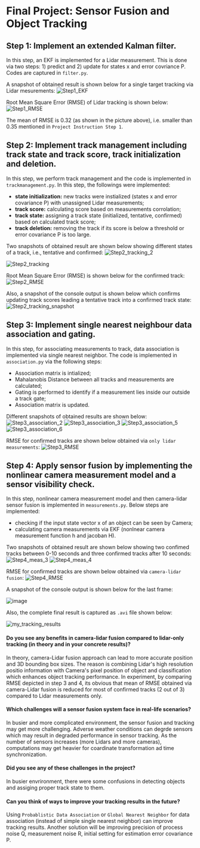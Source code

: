 # Final Project: Sensor Fusion and Object Tracking

## Step 1: Implement an extended Kalman filter.

In this step, an EKF is implemented for a Lidar measurement. This is done via two steps: 1) predict and 2) update for states x and error covriance P. Codes are captured in `filter.py`.

A snapshot of obtained result is shown below for a single target tracking via Lidar mesurements:
![Step1_EKF](https://user-images.githubusercontent.com/109758200/186170506-ca400a4a-aaeb-45e8-92b0-092da54e63e3.PNG)

Root Mean Square Error (RMSE) of Lidar tracking is shown below:
![Step1_RMSE](https://user-images.githubusercontent.com/109758200/186170522-63bddd8a-b293-4bc2-a461-07d82d05ad87.PNG)

The mean of RMSE is 0.32 (as shown in the picture above), i.e. smaller than 0.35 mentioned in `Project Instruction Step 1`.

## Step 2: Implement track management including track state and track score, track initialization and deletion.
In this step, we perform track management and the code is implemented in `trackmanagement.py`. In this step, the followings were implemented:
- **state initialization:** new tracks were instialized (states x and error covariance P) with unassigned Lidar measurements;
- **track score:** calculating score based on measurements corrolation;
- **track state:** assigning a track state (initialized, tentative, confirmed) based on calculated track score;
- **track deletion:** removing the track if its score is below a threshold or error covariance P is too large.

Two snapshots of obtained result are shown below showing different states of a track, i.e., tentative and confirmed:
![Step2_tracking_2](https://user-images.githubusercontent.com/109758200/186183831-8b460e49-616a-43fa-8ad7-34b92fc33c17.PNG)

![Step2_tracking](https://user-images.githubusercontent.com/109758200/186170561-0b78961d-2d76-43bd-b900-b9fbf21c9809.PNG)

Root Mean Square Error (RMSE) is shown below for the confirmed track:
![Step2_RMSE](https://user-images.githubusercontent.com/109758200/186170576-55ba03e4-917a-4664-afa7-852a56f4b22e.PNG)

Also, a snapshot of the console output is shown below which confirms updating track scores leading a tentative track into a confirmed track state:
![Step2_tracking_snapshot](https://user-images.githubusercontent.com/109758200/186185214-fa865166-5e8b-4f2b-a77a-08f96dbd388c.PNG)


## Step 3: Implement single nearest neighbour data association and gating.
In this step, for associating measurements to track, data association is implemented via single nearest neighbor. The code is implemented in `association.py` via the following steps:
- Association matrix is intialized;
- Mahalanobis Distance between all tracks and measurements are calculated;
- Gating is performed to identify if a measurement lies inside our outside a track gate;
- Association matrix is updated.

Different snapshots of obtained results are shown below:
![Step3_association_2](https://user-images.githubusercontent.com/109758200/186170687-46083032-6b3b-4302-a0fa-df9c6ebd6003.PNG)
![Step3_association_3](https://user-images.githubusercontent.com/109758200/186170700-599948ac-8bb3-44f8-8950-8a8f505e0c48.PNG)
![Step3_association_5](https://user-images.githubusercontent.com/109758200/186170803-a039d69a-c3ca-4628-a24f-6d8d99cca49c.PNG)
![Step3_association_6](https://user-images.githubusercontent.com/109758200/186170814-d6307ad4-0219-4845-a32c-936a194f3b98.PNG)

RMSE for confirmed tracks are shown below obtained via `only lidar measurements`:
![Step3_RMSE](https://user-images.githubusercontent.com/109758200/186170859-ca03bc11-b776-4b20-ab4f-f1b00554397c.PNG)


## Step 4: Apply sensor fusion by implementing the nonlinear camera measurement model and a sensor visibility check.
In this step, nonlinear camera measurement model and then camera-lidar sensor fusion is implemented in `measurements.py`. Below steps are implemented:
- checking if the input state vector x of an object can be seen by Camera;
- calculating camera measurements via EKF (nonlnear camera measurement function h and jacoban H).

Two snapshots of obtained result are shown below showing two confimed tracks between 0-10 seconds and three confirmed tracks after 10 seconds:
![Step4_meas_3](https://user-images.githubusercontent.com/109758200/186170962-e853ace1-21bf-43ad-aae6-05b46bfd2f42.PNG)
![Step4_meas_4](https://user-images.githubusercontent.com/109758200/186170997-3b8f3ab2-7c47-4c11-8d00-40577fb49228.PNG)

RMSE for confirmed tracks are shown below obtained via `camera-lidar fusion`:
![Step4_RMSE](https://user-images.githubusercontent.com/109758200/186171072-77c805ad-20c2-4c79-8141-e277d12d2652.PNG)

A snapshot of the console output is shown below for the last frame:

![image](https://user-images.githubusercontent.com/109758200/186194657-ac80b7e1-fa45-4c2a-96a9-493b753d7410.png)

Also, the complete final result is captured as `.avi` file shown below:

![my_tracking_results](https://user-images.githubusercontent.com/109758200/186197314-78196e2f-9e32-4a97-b298-197d499e16cc.gif)


#### Do you see any benefits in camera-lidar fusion compared to lidar-only tracking (in theory and in your concrete results)?
In theory, camera-Lidar fusion approach can lead to more accurate position and 3D bounding box sizes. The reason is combining Lidar's high resolution positio information with Camera's pixel position of object and classification which enhances object tracking performance.
In experiment, by comparing RMSE depicted in step 3 and 4, its obvious that mean of RMSE obtained via camera-Lidar fusion is reduced for most of confirmed tracks (2 out of 3) compared to Lidar measurements only.

#### Which challenges will a sensor fusion system face in real-life scenarios?
In busier and more complicated environment, the sensor fusion and tracking may get more challenging. Adverse weather conditions can degrde sensors which may result in degraded performance in sensor tracking. As the number of sensors increases (more Lidars and more cameras), computations may get heavier for coardinate transformation ad time synchronization.

#### Did you see any of these challenges in the project?
In busier envrironment, there were some confusions in detecting objects and assiging proper track state to them.

#### Can you think of ways to improve your tracking results in the future?
Using `Probablistic Data Association` or `Global Nearest Neighbor` for data association (instead of simple single nearest neighbor) can improve tracking results. Another solution will be improving precision of process noise Q, measurement noise R, initial setting for estimation error covariance P.
